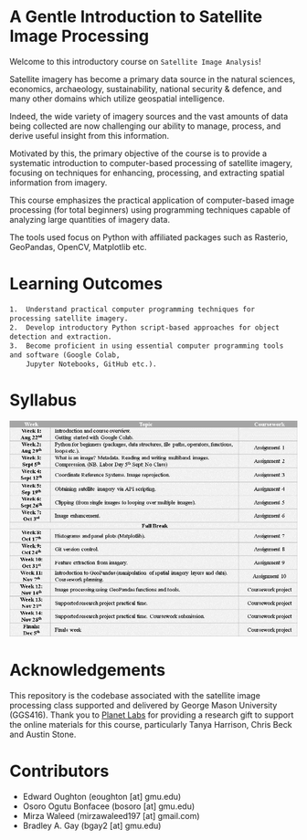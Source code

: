 A Gentle Introduction to Satellite Image Processing
===================================================

Welcome to this introductory course on `Satellite Image Analysis`!

Satellite imagery has become a primary data source in the natural sciences, economics,
archaeology, sustainability, national security & defence, and many other domains which
utilize geospatial intelligence.

Indeed, the wide variety of imagery sources and the vast amounts of data being collected
are now challenging our ability to manage, process, and derive useful insight from this
information.

Motivated by this, the primary objective of the course is to provide a
systematic introduction to computer-based processing of satellite imagery, focusing on
techniques for enhancing, processing, and extracting spatial information from imagery.

This course emphasizes the practical application of computer-based image processing
(for total beginners) using programming techniques capable of analyzing large quantities
of imagery data.

The tools used focus on Python with affiliated packages such as Rasterio, GeoPandas, OpenCV,
Matplotlib etc.

Learning Outcomes
=================

    1.	Understand practical computer programming techniques for processing satellite imagery.
    2.	Develop introductory Python script-based approaches for object detection and extraction.
    3.	Become proficient in using essential computer programming tools and software (Google Colab,
        Jupyter Notebooks, GitHub etc.).

Syllabus
========
<p align="left">
  <img src="/syllabus/Slide1.PNG", width="800" />
</p>

Acknowledgements
================

This repository is the codebase associated with the satellite image processing class
supported and delivered by George Mason University (GGS416). Thank you to [Planet Labs](https://www.planet.com/?gclid=Cj0KCQjwxveXBhDDARIsAI0Q0x35aKVZQdkpJ85xfat-DABZzCP4AO4xgqcIgMt1IeF0bVwNcAiFG9IaAjcSEALw_wcB)
for providing a research gift to support the online materials for this course, particularly Tanya Harrison, Chris Beck and Austin Stone.

Contributors
============
- Edward Oughton (eoughton [at] gmu.edu)
- Osoro Ogutu Bonfacee (bosoro [at] gmu.edu)
- Mirza Waleed (mirzawaleed197 [at] gmail.com)
- Bradley A. Gay (bgay2 [at] gmu.edu)
